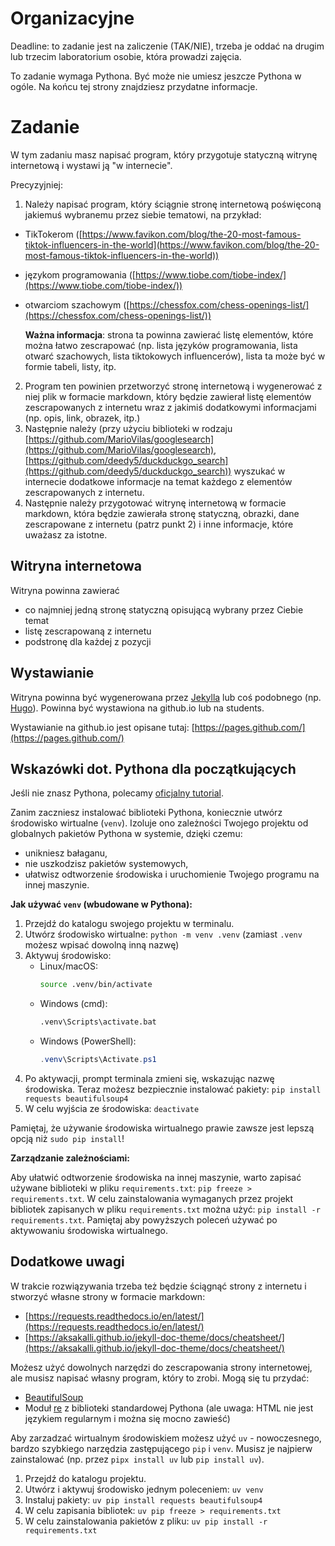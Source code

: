 # Organizacyjne

Deadline: to zadanie jest na zaliczenie (TAK/NIE), trzeba je oddać na drugim lub trzecim laboratorium osobie, która prowadzi zajęcia.

To zadanie wymaga Pythona. Być może nie umiesz jeszcze Pythona w ogóle. Na końcu tej strony znajdziesz przydatne informacje.

# Zadanie

W tym zadaniu masz napisać program, który przygotuje statyczną witrynę internetową i wystawi ją "w internecie".

Precyzyjniej:

1. Należy napisać program, który ściągnie stronę internetową poświęconą jakiemuś wybranemu przez siebie tematowi, na przykład:

- TikTokerom ([https://www.favikon.com/blog/the-20-most-famous-tiktok-influencers-in-the-world](https://www.favikon.com/blog/the-20-most-famous-tiktok-influencers-in-the-world))
- językom programowania ([https://www.tiobe.com/tiobe-index/](https://www.tiobe.com/tiobe-index/))
- otwarciom szachowym ([https://chessfox.com/chess-openings-list/](https://chessfox.com/chess-openings-list/))

  **Ważna informacja**: strona ta powinna zawierać listę elementów, które można łatwo zescrapować (np. lista języków programowania, lista otwarć szachowych, lista tiktokowych influencerów), lista ta może być w formie tabeli, listy, itp.

2. Program ten powinien przetworzyć stronę internetową i wygenerować z niej plik w formacie markdown, który będzie zawierał listę elementów zescrapowanych z internetu wraz z jakimiś dodatkowymi informacjami (np. opis, link, obrazek, itp.)
3. Następnie należy (przy użyciu biblioteki w rodzaju [https://github.com/MarioVilas/googlesearch](https://github.com/MarioVilas/googlesearch), [https://github.com/deedy5/duckduckgo_search](https://github.com/deedy5/duckduckgo_search)) wyszukać w internecie dodatkowe informacje na temat każdego z elementów zescrapowanych z internetu.
4. Następnie należy przygotować witrynę internetową w formacie markdown, która będzie zawierała stronę statyczną, obrazki, dane zescrapowane z internetu (patrz punkt 2) i inne informacje, które uważasz za istotne.

## Witryna internetowa

Witryna powinna zawierać

- co najmniej jedną stronę statyczną opisującą wybrany przez Ciebie temat
- listę zescrapowaną z internetu
- podstronę dla każdej z pozycji

## Wystawianie

Witryna powinna być wygenerowana przez [Jekylla](https://jekyllrb.com/) lub coś podobnego (np. [Hugo](https://gohugo.io/)).
Powinna być wystawiona na github.io lub na students.

Wystawianie na github.io jest opisane tutaj: [https://pages.github.com/](https://pages.github.com/)

## Wskazówki dot. Pythona dla początkujących

Jeśli nie znasz Pythona, polecamy [oficjalny tutorial](https://docs.python.org/3/tutorial/).

Zanim zaczniesz instalować biblioteki Pythona, koniecznie utwórz środowisko wirtualne (`venv`). Izoluje ono zależności Twojego projektu od globalnych pakietów Pythona w systemie, dzięki czemu:

- unikniesz bałaganu,
- nie uszkodzisz pakietów systemowych,
- ułatwisz odtworzenie środowiska i uruchomienie Twojego programu na innej maszynie.

**Jak używać `venv` (wbudowane w Pythona):**

1.  Przejdź do katalogu swojego projektu w terminalu.
2.  Utwórz środowisko wirtualne: `python -m venv .venv` (zamiast `.venv` możesz wpisać dowolną inną nazwę)
3.  Aktywuj środowisko:
    - Linux/macOS:
      ```bash
      source .venv/bin/activate
      ```
    - Windows (cmd):
      ```bat
      .venv\Scripts\activate.bat
      ```
    - Windows (PowerShell):
      ```powershell
      .venv\Scripts\Activate.ps1
      ```
4.  Po aktywacji, prompt terminala zmieni się, wskazując nazwę środowiska. Teraz możesz bezpiecznie instalować pakiety: `pip install requests beautifulsoup4`
5.  W celu wyjścia ze środowiska: `deactivate`

Pamiętaj, że używanie środowiska wirtualnego prawie zawsze jest lepszą opcją niż `sudo pip install`!

**Zarządzanie zależnościami:**

Aby ułatwić odtworzenie środowiska na innej maszynie, warto zapisać używane biblioteki w pliku `requirements.txt`: `pip freeze > requirements.txt`. W celu zainstalowania wymaganych przez projekt bibliotek zapisanych w pliku `requirements.txt` można użyć: `pip install -r requirements.txt`. Pamiętaj aby powyższych poleceń używać po aktywowaniu środowiska wirtualnego.

## Dodatkowe uwagi

W trakcie rozwiązywania trzeba też będzie ściągnąć strony z internetu i stworzyć własne strony w formacie markdown:

- [https://requests.readthedocs.io/en/latest/](https://requests.readthedocs.io/en/latest/)
- [https://aksakalli.github.io/jekyll-doc-theme/docs/cheatsheet/](https://aksakalli.github.io/jekyll-doc-theme/docs/cheatsheet/)

Możesz użyć dowolnych narzędzi do zescrapowania strony internetowej, ale musisz napisać własny program, który to zrobi. Mogą się tu przydać:

- [BeautifulSoup](https://www.crummy.com/software/BeautifulSoup/)
- Moduł [re](https://docs.python.org/3/library/re.html) z biblioteki standardowej Pythona (ale uwaga: HTML nie jest językiem regularnym i można się mocno zawieść)

Aby zarzadzać wirtualnym środowiskiem możesz użyć `uv` - nowoczesnego, bardzo szybkiego narzędzia zastępującego `pip` i `venv`. Musisz je najpierw zainstalować (np. przez `pipx install uv` lub `pip install uv`).

1.  Przejdź do katalogu projektu.
2.  Utwórz i aktywuj środowisko jednym poleceniem: `uv venv`
3.  Instaluj pakiety: `uv pip install requests beautifulsoup4`
4.  W celu zapisania bibliotek: `uv pip freeze > requirements.txt`
5.  W celu zainstalowania pakietów z pliku: `uv pip install -r requirements.txt`
